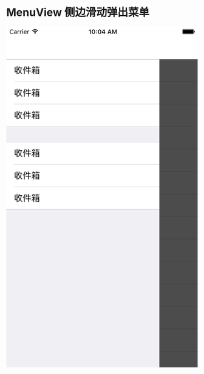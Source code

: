 # MenuView 侧边滑动弹出菜单

![ABC](https://github.com/110440/MenuView/blob/master/MenuView/ScreenShot.png)
